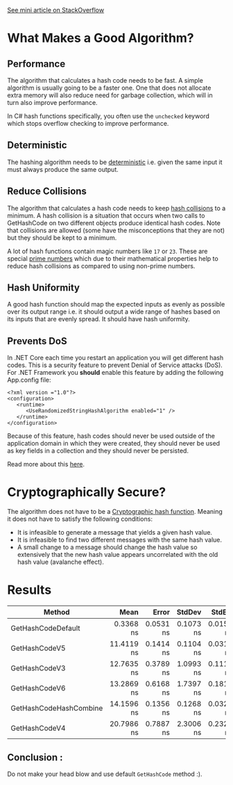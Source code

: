 ﻿[See mini article on StackOverflow](https://stackoverflow.com/a/56539595)

# What Makes a Good Algorithm?
## Performance
The algorithm that calculates a hash code needs to be fast. A simple algorithm is usually going to be a faster one. One that does not allocate extra memory will also reduce need for garbage collection, which will in turn also improve performance.

In C# hash functions specifically, you often use the `unchecked` keyword which stops overflow checking to improve performance.

## Deterministic
The hashing algorithm needs to be [deterministic](https://en.wikipedia.org/wiki/Deterministic_algorithm) i.e. given the same input it must always produce the same output.

## Reduce Collisions
The algorithm that calculates a hash code needs to keep [hash collisions](https://freemanlaw.com/hash-collisions-explained/) to a minimum. A hash collision is a situation that occurs when two calls to GetHashCode on two different objects produce identical hash codes. Note that collisions are allowed (some have the misconceptions that they are not) but they should be kept to a minimum.

A lot of hash functions contain magic numbers like `17` or `23`. These are special [prime numbers](https://en.wikipedia.org/wiki/Prime_number) which due to their mathematical properties help to reduce hash collisions as compared to using non-prime numbers.

## Hash Uniformity
A good hash function should map the expected inputs as evenly as possible over its output range i.e. it should output a wide range of hashes based on its inputs that are evenly spread. It should have hash uniformity.

## Prevents DoS
In .NET Core each time you restart an application you will get different hash codes. This is a security feature to prevent Denial of Service attacks (DoS). For .NET Framework you **should** enable this feature by adding the following App.config file:

    <?xml version ="1.0"?>  
    <configuration>  
       <runtime>  
          <UseRandomizedStringHashAlgorithm enabled="1" />  
       </runtime>  
    </configuration>

Because of this feature, hash codes should never be used outside of the application domain in which they were created, they should never be used as key fields in a collection and they should never be persisted.

Read more about this [here](https://andrewlock.net/why-is-string-gethashcode-different-each-time-i-run-my-program-in-net-core/).

# Cryptographically Secure?
The algorithm does not have to be a [Cryptographic hash function](https://en.wikipedia.org/wiki/Cryptographic_hash_function). Meaning it does not have to satisfy the following conditions:

- It is infeasible to generate a message that yields a given hash value.
- It is infeasible to find two different messages with the same hash value.
- A small change to a message should change the hash value so extensively that the new hash value appears uncorrelated with the old hash value (avalanche effect).

# Results

|                 Method |       Mean |     Error |    StdDev |    StdErr |     Median |        Min |        Max |         Q1 |         Q3 |            Op/s | Ratio | RatioSD | Rank | Allocated |
|----------------------- |-----------:|----------:|----------:|----------:|-----------:|-----------:|-----------:|-----------:|-----------:|----------------:|------:|--------:|-----:|----------:|
|     GetHashCodeDefault |  0.3368 ns | 0.0531 ns | 0.1073 ns | 0.0152 ns |  0.3292 ns |  0.0276 ns |  0.5682 ns |  0.2736 ns |  0.3902 ns | 2,969,551,471.1 |  1.00 |    0.00 |    1 |         - |
|          GetHashCodeV5 | 11.4119 ns | 0.1414 ns | 0.1104 ns | 0.0319 ns | 11.3830 ns | 11.2832 ns | 11.6369 ns | 11.3424 ns | 11.4741 ns |    87,627,588.2 | 28.23 |    6.78 |    2 |         - |
|          GetHashCodeV3 | 12.7635 ns | 0.3789 ns | 1.0993 ns | 0.1116 ns | 12.5827 ns | 10.9953 ns | 15.5410 ns | 11.8319 ns | 13.5011 ns |    78,348,480.7 | 50.43 |   72.51 |    3 |         - |
|          GetHashCodeV6 | 13.2869 ns | 0.6168 ns | 1.7397 ns | 0.1814 ns | 12.8632 ns | 11.1475 ns | 18.5678 ns | 11.8863 ns | 14.1070 ns |    75,261,954.2 | 52.27 |   62.77 |    3 |         - |
| GetHashCodeHashCombine | 14.1596 ns | 0.1356 ns | 0.1268 ns | 0.0327 ns | 14.1472 ns | 13.9283 ns | 14.3521 ns | 14.0877 ns | 14.2767 ns |    70,623,529.6 | 36.56 |    9.36 |    4 |         - |
|          GetHashCodeV4 | 20.7986 ns | 0.7887 ns | 2.3006 ns | 0.2324 ns | 20.1041 ns | 17.5693 ns | 26.8629 ns | 18.8799 ns | 22.0289 ns |    48,080,082.8 | 83.73 |  114.67 |    5 |         - |

## Conclusion : 

Do not make your head blow and use default `GetHashCode` method :).
